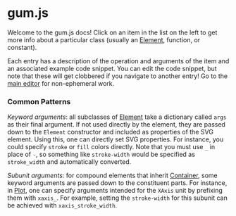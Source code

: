 # gum.js

Welcome to the gum.js docs! Click on an item in the list on the left to get more info about a particular class (usually an [Element](#Element), function, or constant).

Each entry has a description of the operation and arguments of the item and an associated example code snippet. You can edit the code snippet, but note that these will get clobbered if you navigate to another entry! Go to the <a href="/">main editor</a> for non-ephemeral work.

### Common Patterns

*Keyword arguments*: all subclasses of [Element](#Element) take a dictionary called `args` as their final argument. If not used directly by the element, they are passed down to the `Element` constructor and included as properties of the SVG element. Using this, one can directly set SVG properties. For instance, you could specify `stroke` or `fill` colors directly. Note that you must use `_` in place of `-`, so something like `stroke-width` would be specified as `stroke_width` and automatically converted.

*Subunit arguments*: for compound elements that inherit [Container](#Container), some keyword arguments are passed down to the constituent parts. For instance, in [Plot](#Plot), one can specify arguments intended for the `XAxis` unit by prefixing them with `xaxis_`. For example, setting the `stroke-width` for this subunit can be achieved with `xaxis_stroke_width`.